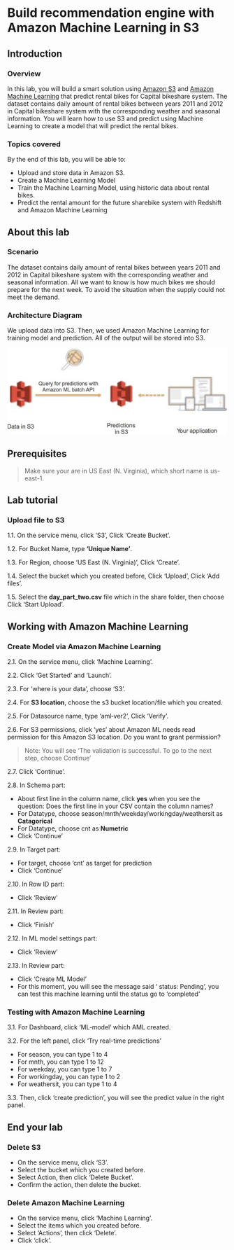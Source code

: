 Build recommendation engine with Amazon Machine Learning in S3
================================================================

## Introduction
### Overview
In this lab, you will build a smart solution using [Amazon S3](https://aws.amazon.com/s3/) and [Amazon Machine Learning](https://aws.amazon.com/machine-learning/) that predict rental bikes for Capital bikeshare system.
The dataset contains daily amount of rental bikes between years 2011 and 2012 in Capital bikeshare system with the corresponding weather and seasonal information.
You will learn how to use S3 and predict using Machine Learning to create a model that will predict the rental bikes.

### Topics covered

By the end of this lab, you will be able to:

* Upload and store data in Amazon S3.
* Create a Machine Learning Model
* Train the Machine Learning Model, using historic data about rental bikes.
* Predict the rental amount for the future sharebike system with Redshift and Amazon Machine Learning

## About this lab
### Scenario

The dataset contains daily amount of rental bikes between years 2011 and 2012 in Capital bikeshare system with the corresponding weather and seasonal information.
All we want to know is how much bikes we should prepare for the next week. To avoid the situation when the supply could not meet the demand.

### Architecture Diagram
We upload data into S3. Then, we used Amazon Machine Learning for training model and prediction. All of the output will be stored into S3.

![1.jpg](/images/1.jpg)


## Prerequisites

>Make sure your are in US East (N. Virginia), which short name is us-east-1.


## Lab tutorial
### Upload file to S3

1.1. 	On the service menu, click ‘S3’, Click ‘Create Bucket’.

1.2. 	For Bucket Name, type **‘Unique Name’**.

1.3. 	For Region, choose ‘US East (N. Virginia)’, Click ‘Create’.

1.4. 	Select the bucket which you created before, Click ‘Upload’, Click ‘Add files’.

1.5. 	Select the **day_part_two.csv** file which in the share folder, then choose Click ‘Start Upload’.


## Working with Amazon Machine Learning

### Create Model via Amazon Machine Learning

2.1. 	On the service menu, click ‘Machine Learning’.

2.2. 	Click ‘Get Started’ and ‘Launch’.

2.3. 	For ‘where is your data’, choose ‘S3’.

2.4. 	For **S3 location**, choose the s3 bucket location/file which you created.

2.5. 	For Datasource name, type ‘aml‐ver2’, Click ‘Verify’.

2.6. 	For S3 permissions, click ‘yes’ about Amazon ML needs read permission for this Amazon S3 location. Do you want to grant permission?

> Note: You will see ‘The validation is successful. To go to the next step, choose Continue’

2.7. 	Click ‘Continue’.

2.8. 	In Schema part:

* About first line in the column name, click **yes** when you see the question: Does the first line in your CSV contain the column names?
* For	Datatype,	choose	season/mnth/weekday/workingday/weathersit	as **Catagorical**
* For Datatype, choose cnt as **Numetric**
* Click ‘Continue’

2.9. 	In Target part:

* For target, choose ‘cnt’ as target for prediction
* Click ‘Continue’

2.10. In Row ID part:

* Click ‘Review’

2.11. In Review part:

* Click ‘Finish’

2.12. In ML model settings part:

* Click ‘Review’

2.13. In Review part:

* Click ‘Create ML Model’
* For this moment, you will see the message said ‘ status: Pending’, you can test this machine learning until the status go to ‘completed’

### Testing with Amazon Machine Learning

3.1. For Dashboard, click ‘ML‐model’ which AML created. 

3.2. For the left panel, click ‘Try real-time predictions’

* For season, you can type 1 to 4
* For mnth, you can type 1 to 12
* For weekday, you can type 1 to 7
* For workingday, you can type 1 to 2
* For weathersit, you can type 1 to 4

3.3. Then, click ‘create prediction’, you will see the predict value in the right panel. 	


## End your lab

### Delete S3

* On the service menu, click ‘S3’.
* Select the bucket which you created before.
* Select Action, then click ‘Delete Bucket’.
* Confirm the action, then delete the bucket.

### Delete Amazon Machine Learning

* On the service menu, click ‘Machine Learning’.
* Select the items which you created before.
* Select ‘Actions’, then click ‘Delete’.
* Click ‘click’.
